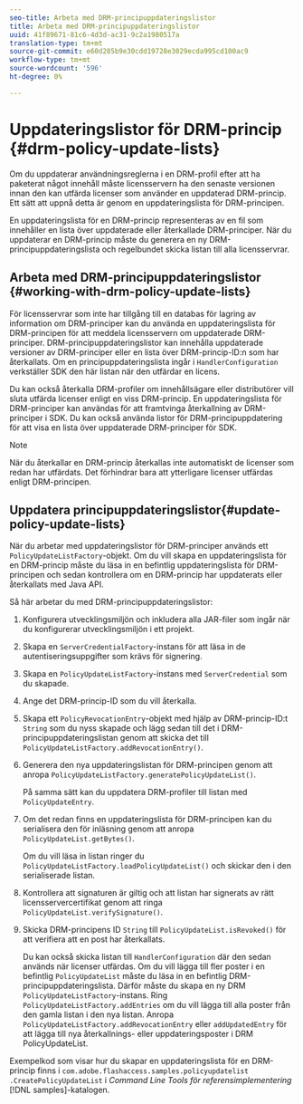```yaml
---
seo-title: Arbeta med DRM-principuppdateringslistor
title: Arbeta med DRM-principuppdateringslistor
uuid: 41f89671-81c6-4d3d-ac31-9c2a1980517a
translation-type: tm+mt
source-git-commit: e60d285b9e30cdd19728e3029ecda995cd100ac9
workflow-type: tm+mt
source-wordcount: '596'
ht-degree: 0%

---
```



# Uppdateringslistor för DRM-princip {#drm-policy-update-lists}

Om du uppdaterar användningsreglerna i en DRM-profil efter att ha paketerat något innehåll måste licensservern ha den senaste versionen innan den kan utfärda licenser som använder en uppdaterad DRM-princip. Ett sätt att uppnå detta är genom en uppdateringslista för DRM-principen.

En uppdateringslista för en DRM-princip representeras av en fil som innehåller en lista över uppdaterade eller återkallade DRM-principer. När du uppdaterar en DRM-princip måste du generera en ny DRM-principuppdateringslista och regelbundet skicka listan till alla licensservrar.

## Arbeta med DRM-principuppdateringslistor {#working-with-drm-policy-update-lists}

För licensservrar som inte har tillgång till en databas för lagring av information om DRM-principer kan du använda en uppdateringslista för DRM-principen för att meddela licensservern om uppdaterade DRM-principer. DRM-principuppdateringslistor kan innehålla uppdaterade versioner av DRM-principer eller en lista över DRM-princip-ID:n som har återkallats. Om en principuppdateringslista ingår i `HandlerConfiguration` verkställer SDK den här listan när den utfärdar en licens.

Du kan också återkalla DRM-profiler om innehållsägare eller distributörer vill sluta utfärda licenser enligt en viss DRM-princip. En uppdateringslista för DRM-principer kan användas för att framtvinga återkallning av DRM-principer i SDK. Du kan också använda listor för DRM-principuppdatering för att visa en lista över uppdaterade DRM-principer för SDK.

>[!NOTE]
>
>När du återkallar en DRM-princip återkallas inte automatiskt de licenser som redan har utfärdats. Det förhindrar bara att ytterligare licenser utfärdas enligt DRM-principen.

## Uppdatera principuppdateringslistor{#update-policy-update-lists}

När du arbetar med uppdateringslistor för DRM-principer används ett `PolicyUpdateListFactory`-objekt. Om du vill skapa en uppdateringslista för en DRM-princip måste du läsa in en befintlig uppdateringslista för DRM-principen och sedan kontrollera om en DRM-princip har uppdaterats eller återkallats med Java API.

Så här arbetar du med DRM-principuppdateringslistor:

1. Konfigurera utvecklingsmiljön och inkludera alla JAR-filer som ingår när du konfigurerar utvecklingsmiljön i ett projekt.
1. Skapa en `ServerCredentialFactory`-instans för att läsa in de autentiseringsuppgifter som krävs för signering.
1. Skapa en `PolicyUpdateListFactory`-instans med `ServerCredential` som du skapade.
1. Ange det DRM-princip-ID som du vill återkalla.
1. Skapa ett `PolicyRevocationEntry`-objekt med hjälp av DRM-princip-ID:t `String` som du nyss skapade och lägg sedan till det i DRM-principuppdateringslistan genom att skicka det till `PolicyUpdateListFactory.addRevocationEntry()`.
1. Generera den nya uppdateringslistan för DRM-principen genom att anropa `PolicyUpdateListFactory.generatePolicyUpdateList()`.

   På samma sätt kan du uppdatera DRM-profiler till listan med `PolicyUpdateEntry`.
1. Om det redan finns en uppdateringslista för DRM-principen kan du serialisera den för inläsning genom att anropa `PolicyUpdateList.getBytes()`.

   Om du vill läsa in listan ringer du `PolicyUpdateListFactory.loadPolicyUpdateList()` och skickar den i den serialiserade listan.
1. Kontrollera att signaturen är giltig och att listan har signerats av rätt licensservercertifikat genom att ringa `PolicyUpdateList.verifySignature()`.
1. Skicka DRM-principens ID `String` till `PolicyUpdateList.isRevoked()` för att verifiera att en post har återkallats.

   Du kan också skicka listan till `HandlerConfiguration` där den sedan används när licenser utfärdas.
Om du vill lägga till fler poster i en befintlig `PolicyUpdateList` måste du läsa in en befintlig DRM-principuppdateringslista. Därför måste du skapa en ny DRM `PolicyUpdateListFactory`-instans. Ring `PolicyUpdateListFactory.addEntries` om du vill lägga till alla poster från den gamla listan i den nya listan. Anropa `PolicyUpdateListFactory.addRevocationEntry` eller `addUpdatedEntry` för att lägga till nya återkallnings- eller uppdateringsposter i DRM PolicyUpdateList.

Exempelkod som visar hur du skapar en uppdateringslista för en DRM-princip finns i `com.adobe.flashaccess.samples.policyupdatelist` `.CreatePolicyUpdateList` i *Command Line Tools för referensimplementering* [!DNL samples]-katalogen.
